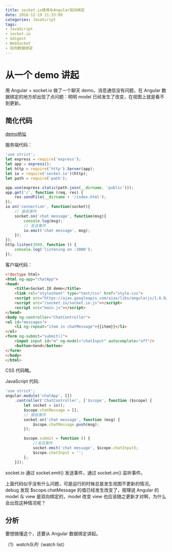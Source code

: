 ```yaml
---
title: socket.io使用与Angular双向绑定
date: 2016-12-19 21:33:09
categories: JavaScript
tags:
- JavaScript
- socket.io
- $digest
- WebSocket
- 双向数据绑定
---
```


# 从一个 demo 讲起

用 Angular + socket.io 做了一个聊天 demo，消息通信没有问题，在 Angular 数据绑定的地方却出现了点问题：明明 model 已经发生了改变，在视图上就是看不到更新。
<!-- more -->

## 简化代码

[demo地址](https://github.com/Leo555/socket.io-demo)

服务端代码：

```javascript
'use strict';
let express = require('express');
let app = express();
let http = require('http').Server(app);
let io = require('socket.io')(http);
let path = require('path');

app.use(express.static(path.join(__dirname, 'public')));
app.get('/', function (req, res) {
    res.sendFile(__dirname + '/index.html');
});
io.on('connection', function(socket){
    // 接收事件
    socket.on('chat message', function(msg){
        console.log(msg);
        // 发送事件
        io.emit('chat message', msg);
    });
});
http.listen(3000, function () {
    console.log('listening on :3000');
});
```

客户端代码：

```html
<!doctype html>
<html ng-app="chatApp">
<head>
    <title>Socket.IO demo</title>
    <link rel="stylesheet" type="text/css" href="style.css">
    <script src="https://ajax.googleapis.com/ajax/libs/angularjs/1.6.0/angular.min.js"></script>
    <script src="/socket.io/socket.io.js"></script>
    <script src="main.js"></script>
</head>
<body ng-controller="ChatController">
<ul id="messages">
    <li ng-repeat="item in chatMessage">{{item}}</li>
</ul>
<form ng-submit="submit()">
    <input input id="m" ng-model="chatInput" autocomplete="off"/>
    <button>Send</button>
</form>
</body>
</html>
```

CSS 代码略。

JavaScript 代码:

```javascript
'use strict';
angular.module('chatApp', [])
    .controller('ChatController', ['$scope', function ($scope) {
        let socket = io();
        $scope.chatMessage = [];
        // 接收事件
        socket.on('chat message', function (msg) {
            $scope.chatMessage.push(msg);
        });

        $scope.submit = function () {
            //发送事件
            socket.emit('chat message', $scope.chatInput);
            $scope.chatInput = '';
        };
    }]);
```

socket.io 通过 socket.emit() 发送事件，通过 socket.on() 监听事件。

上面代码似乎没有什么问题，可是运行的时候总是发生视图不更新的情况。
debug 发现 $scope.chatMessage 的值已经发生改变了，按理说 Angular 的 model 与 view 是双向绑定的，model 改变 view 也应该随之更新才对啊，为什么会出现这种情况呢？

## 分析

要想搞懂这个，还要从 Angular 数据绑定讲起。

（1）$watch 队列（$watch list）